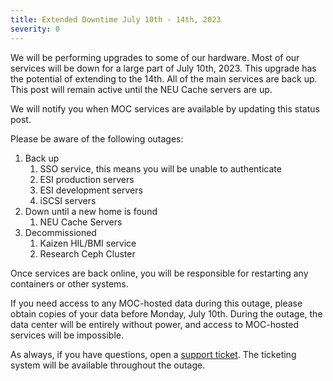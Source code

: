 ```yaml
---
title: Extended Downtime July 10th - 14th, 2023
severity: 0
---
```


We will be performing upgrades to some of our hardware. Most of our
services will be down for a large part of July 10th, 2023. This upgrade
has the potential of extending to the 14th.  All of the main services are
back up. This post will remain active until the NEU Cache servers are up.

We will notify you when MOC services are available by updating this
status post.

Please be aware of the following outages:

1. Back up
   1. SSO service, this means you will be unable to authenticate
   2. ESI production servers
   3. ESI development servers
   4. iSCSI servers
2. Down until a new home is found
   1. NEU Cache Servers
3. Decommissioned
   1. Kaizen HIL/BMI service
   2. Research Ceph Cluster

Once services are back online, you will be responsible for restarting
any containers or other systems.

If you need access to any MOC-hosted data during this outage, please
obtain copies of your data before Monday, July 10th. During the outage,
the data center will be entirely without power, and access to MOC-hosted
services will be impossible.

As always, if you have questions, open a [support ticket][ticket].
The ticketing system will be available throughout the outage.

[ticket]: https://support.massopen.cloud

